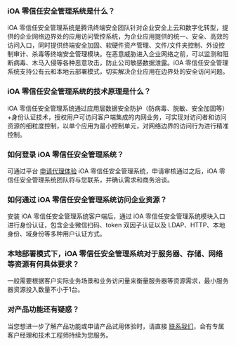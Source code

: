 ### iOA 零信任安全管理系统是什么？
iOA 零信任安全管理系统是腾讯终端安全团队针对企业安全上云和数字化转型，提供的企业网络边界处的应用访问管控系统，为企业应用提供的统一、安全、高效的访问入口，同时提供终端安全加固、软硬件资产管理、文件/文件夹控制、外设控制审计、杀毒等终端安全管理模块。在恶意威胁进入企业网络之前，可以监测和阻断病毒、木马入侵等各种恶意攻击，防止公司敏感数据泄露。iOA 零信任安全管理系统支持公有云和本地云部署模式，切实解决企业应用在边界处的安全访问问题。 

### iOA 零信任安全管理系统的技术原理是什么？
iOA 零信任安全管理系统通过应用层数据安全防护（防病毒、脱敏、安全加固等）+身份认证技术，授权用户可访问客户端集成的内网业务，可实现对访问者和访问资源的细粒度控制，以单个应用为最小控制单元，对网络边界的访问行为进行精准控制。
### 如何登录 iOA 零信任安全管理系统？
可通过平台 [申请代理体验](https://cloud.tencent.com/apply/p/pn61pdevw) iOA 零信任安全管理系统，申请审核通过之后，iOA 零信任安全管理系统团队将与您联系，并确认需求和商务洽谈。
### 如何通过 iOA 零信任安全管理系统访问企业资源？    
安装 iOA 零信任安全管理系统客户端后，通过 iOA 零信任安全管理系统模块入口进行身份认证，包含企业微信扫码、token 双因子认证以及 LDAP、HTTP、本地身份、域身份等多种用户认证方式。
### 本地部署模式下，iOA 零信任安全管理系统对于服务器、存储、网络等资源有何具体要求？
一般需要根据客户实际业务场景和业务访问量来衡量服务器等资源需求，最小服务器资源投入数量不小于1台。

### 对产品功能还有疑惑？
当您想进一步了解产品功能或申请产品试用体验时，请直接 [联系我们](https://cloud.tencent.com/online-service?from=sales&source=PRESALE)，会有专属客户经理和技术工程师持续为您服务。




